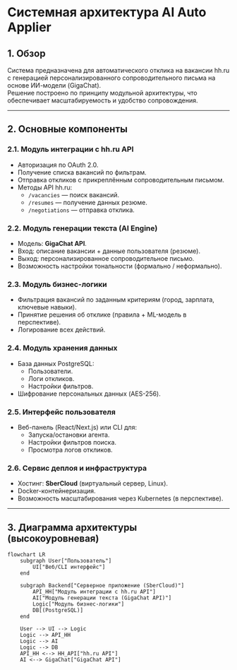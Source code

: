 # Системная архитектура AI Auto Applier

## 1. Обзор
Система предназначена для автоматического отклика на вакансии hh.ru с генерацией персонализированного сопроводительного письма на основе ИИ-модели (GigaChat).  
Решение построено по принципу модульной архитектуры, что обеспечивает масштабируемость и удобство сопровождения.

---

## 2. Основные компоненты

### 2.1. Модуль интеграции с hh.ru API
- Авторизация по OAuth 2.0.
- Получение списка вакансий по фильтрам.
- Отправка откликов с прикреплённым сопроводительным письмом.
- Методы API hh.ru:
    - `/vacancies` — поиск вакансий.
    - `/resumes` — получение данных резюме.
    - `/negotiations` — отправка отклика.

### 2.2. Модуль генерации текста (AI Engine)
- Модель: **GigaChat API**.
- Вход: описание вакансии + данные пользователя (резюме).
- Выход: персонализированное сопроводительное письмо.
- Возможность настройки тональности (формально / неформально).

### 2.3. Модуль бизнес-логики
- Фильтрация вакансий по заданным критериям (город, зарплата, ключевые навыки).
- Принятие решения об отклике (правила + ML-модель в перспективе).
- Логирование всех действий.

### 2.4. Модуль хранения данных
- База данных PostgreSQL:
    - Пользователи.
    - Логи откликов.
    - Настройки фильтров.
- Шифрование персональных данных (AES-256).

### 2.5. Интерфейс пользователя
- Веб-панель (React/Next.js) или CLI для:
    - Запуска/остановки агента.
    - Настройки фильтров поиска.
    - Просмотра логов откликов.

### 2.6. Сервис деплоя и инфраструктура
- Хостинг: **SberCloud** (виртуальный сервер, Linux).
- Docker-контейнеризация.
- Возможность масштабирования через Kubernetes (в перспективе).

---

## 3. Диаграмма архитектуры (высокоуровневая)

```mermaid
flowchart LR
    subgraph User["Пользователь"]
        UI["Веб/CLI интерфейс"]
    end

    subgraph Backend["Серверное приложение (SberCloud)"]
        API_HH["Модуль интеграции с hh.ru API"]
        AI["Модуль генерации текста (GigaChat API)"]
        Logic["Модуль бизнес-логики"]
        DB[(PostgreSQL)]
    end

    User --> UI --> Logic
    Logic --> API_HH
    Logic --> AI
    Logic --> DB
    API_HH <--> HH_API["hh.ru API"]
    AI <--> GigaChat["GigaChat API"]
